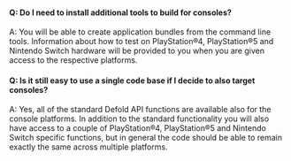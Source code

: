 #### Q: Do I need to install additional tools to build for consoles?

A: You will be able to create application bundles from the command line tools. Information about how to test on PlayStation®4, PlayStation®5 and Nintendo Switch hardware will be provided to you when you are given access to the respective platforms.


#### Q: Is it still easy to use a single code base if I decide to also target consoles?

A: Yes, all of the standard Defold API functions are available also for the console platforms. In addition to the standard functionality you will also have access to a couple of PlayStation®4, PlayStation®5 and Nintendo Switch specific functions, but in general the code should be able to remain exactly the same across multiple platforms.
